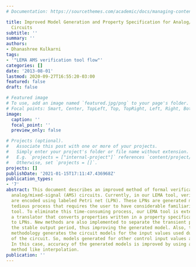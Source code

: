 ```yaml
---
# Documentation: https://sourcethemes.com/academic/docs/managing-content/

title: Improved Model Generation and Property Specification for Analog/Mixed-Signal
  Circuits
subtitle: ''
summary: ''
authors:
- Dhanashree Kulkarni
tags:
- '"LEMA AMS verification tool flow"'
categories: []
date: '2013-08-01'
lastmod: 2020-09-27T16:55:20-03:00
featured: false
draft: false

# Featured image
# To use, add an image named `featured.jpg/png` to your page's folder.
# Focal points: Smart, Center, TopLeft, Top, TopRight, Left, Right, BottomLeft, Bottom, BottomRight.
image:
  caption: ''
  focal_point: ''
  preview_only: false

# Projects (optional).
#   Associate this post with one or more of your projects.
#   Simply enter your project's folder or file name without extension.
#   E.g. `projects = ["internal-project"]` references `content/project/deep-learning/index.md`.
#   Otherwise, set `projects = []`.
projects: []
publishDate: '2021-01-15T17:11:47.436968Z'
publication_types:
- '7'
abstract: This document describes an improved method of formal verification of complex
  analog/mixed-signal (AMS) circuits. Currently, in our LEMA tool, verification properties
  are encoded using labeled Petri net (LPN). These LPNs are generated manually, a
  tedious process that requires the user to have considerable familiarity with the
  tool. To eliminate this time-consuming process, our LEMA tool is extended to include
  a translator that converts properties written in a property specification language
  to LPNs. New methods are also implemented to separate the transient period from
  the stable output period, thus improving the generated model. Also, the current
  methodology generates the circuit models for the input values used during the simulation
  of the circuit. So, models generated for other control input values are not accurate.
  In this case, accuracy of the generated models is improved by using a linear abstraction
  method like interpolation.
publication: ''
---
```

